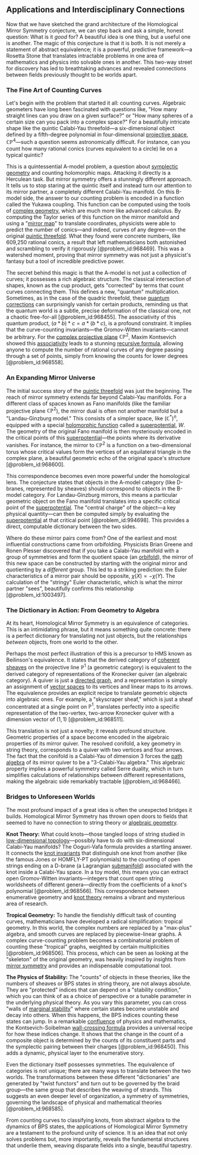 ## Applications and Interdisciplinary Connections

Now that we have sketched the grand architecture of the Homological Mirror Symmetry conjecture, we can step back and ask a simple, honest question: What is it *good* for? A beautiful idea is one thing, but a useful one is another. The magic of this conjecture is that it is both. It is not merely a statement of abstract equivalence; it is a powerful, predictive framework—a Rosetta Stone that translates intractable problems in one area of mathematics and physics into solvable ones in another. This two-way street for discovery has led to breathtaking advances and revealed connections between fields previously thought to be worlds apart.

### The Fine Art of Counting Curves

Let's begin with the problem that started it all: counting curves. Algebraic geometers have long been fascinated with questions like, "How many straight lines can you draw on a given surface?" or "How many spheres of a certain size can you pack into a complex space?" For a beautifully intricate shape like the quintic Calabi-Yau threefold—a six-dimensional object defined by a fifth-degree polynomial in four-dimensional [projective space](@article_id:149455), $\mathbb{CP}^4$—such a question seems astronomically difficult. For instance, can you count how many rational conics (curves equivalent to a circle) lie on a typical quintic?

This is a quintessential A-model problem, a question about [symplectic geometry](@article_id:160289) and counting holomorphic maps. Attacking it directly is a Herculean task. But mirror symmetry offers a stunningly different approach. It tells us to stop staring at the quintic itself and instead turn our attention to its mirror partner, a completely different Calabi-Yau manifold. On this B-model side, the answer to our counting problem is encoded in a function called the Yukawa coupling. This function can be computed using the tools of [complex geometry](@article_id:158586), which are much more like advanced calculus. By computing the Taylor series of this function on the mirror manifold and using a "[mirror map](@article_id:159890)" to translate coordinates, physicists were able to predict the number of conics—and indeed, curves of any degree—on the original [quintic threefold](@article_id:161229). What they found were concrete numbers, like 609,250 rational conics, a result that left mathematicians both astonished and scrambling to verify it rigorously [@problem_id:968469]. This was a watershed moment, proving that mirror symmetry was not just a physicist's fantasy but a tool of incredible predictive power.

The secret behind this magic is that the A-model is not just a collection of curves; it possesses a rich algebraic structure. The classical intersection of shapes, known as the cup product, gets "corrected" by terms that count curves connecting them. This defines a new, "quantum" multiplication. Sometimes, as in the case of the quadric threefold, these [quantum corrections](@article_id:161639) can surprisingly vanish for certain products, reminding us that the quantum world is a subtle, precise deformation of the classical one, not a chaotic free-for-all [@problem_id:968455]. The associativity of this quantum product, $(a*b)*c = a*(b*c)$, is a profound constraint. It implies that the curve-counting invariants—the Gromov-Witten invariants—cannot be arbitrary. For the [complex projective plane](@article_id:262167) $\mathbb{CP}^2$, Maxim Kontsevich showed this [associativity](@article_id:146764) leads to a stunning [recursive formula](@article_id:160136), allowing anyone to compute the number of rational curves of any degree passing through a set of points, simply from knowing the counts for lower degrees [@problem_id:968558].

### An Expanding Mirror Universe

The initial success story of the [quintic threefold](@article_id:161229) was just the beginning. The reach of mirror symmetry extends far beyond Calabi-Yau manifolds. For a different class of spaces known as Fano manifolds (like the familiar projective plane $\mathbb{CP}^2$), the mirror dual is often not another manifold but a "Landau-Ginzburg model." This consists of a simpler space, like $(\mathbb{C}^*)^n$, equipped with a special [holomorphic function](@article_id:163881) called a [superpotential](@article_id:149176), $W$. The geometry of the original Fano manifold is then mysteriously encoded in the critical points of this [superpotential](@article_id:149176)—the points where its derivative vanishes. For instance, the mirror to $\mathbb{CP}^2$ is a function on a two-dimensional torus whose critical values form the vertices of an equilateral triangle in the complex plane, a beautiful geometric echo of the original space's structure [@problem_id:968600].

This correspondence becomes even more powerful under the homological lens. The conjecture states that objects in the A-model category (like D-branes, represented by sheaves) should correspond to objects in the B-model category. For Landau-Ginzburg mirrors, this means a particular geometric object on the Fano manifold translates into a specific critical point of the [superpotential](@article_id:149176). The "central charge" of the object—a key physical quantity—can then be computed simply by evaluating the [superpotential](@article_id:149176) at that critical point [@problem_id:994698]. This provides a direct, computable dictionary between the two sides.

Where do these mirror pairs come from? One of the earliest and most influential constructions came from orbifolding. Physicists Brian Greene and Ronen Plesser discovered that if you take a Calabi-Yau manifold with a group of symmetries and form the quotient space (an [orbifold](@article_id:159093)), the mirror of this new space can be constructed by starting with the original mirror and quotienting by a *different* group. This led to a striking prediction: the Euler characteristics of a mirror pair should be opposite, $\chi(X) = -\chi(Y)$. The calculation of the "stringy" Euler characteristic, which is what the mirror partner "sees", beautifully confirms this relationship [@problem_id:1003497].

### The Dictionary in Action: From Geometry to Algebra

At its heart, Homological Mirror Symmetry is an equivalence of categories. This is an intimidating phrase, but it means something quite concrete: there is a perfect dictionary for translating not just objects, but the relationships *between* objects, from one world to the other.

Perhaps the most perfect illustration of this is a precursor to HMS known as Beilinson's equivalence. It states that the derived category of [coherent sheaves](@article_id:157526) on the projective line $\mathbb{P}^1$ (a geometric category) is equivalent to the derived category of representations of the Kronecker quiver (an algebraic category). A quiver is just a [directed graph](@article_id:265041), and a representation is simply an assignment of [vector spaces](@article_id:136343) to its vertices and linear maps to its arrows. The equivalence provides an explicit recipe to translate geometric objects into algebraic ones. For example, a "skyscraper sheaf," which is just a sheaf concentrated at a single point on $\mathbb{P}^1$, translates perfectly into a specific representation of the two-vertex, two-arrow Kronecker quiver with a dimension vector of $(1,1)$ [@problem_id:968511].

This translation is not just a novelty; it reveals profound structure. Geometric properties of a space become encoded in the algebraic properties of its mirror quiver. The resolved conifold, a key geometry in string theory, corresponds to a quiver with two vertices and four arrows. The fact that the conifold is a Calabi-Yau of dimension 3 forces the [path algebra](@article_id:141499) of its mirror quiver to be a "3-Calabi-Yau algebra." This algebraic property implies a powerful symmetry called Serre duality, which in turn simplifies calculations of relationships between different representations, making the algebraic side remarkably tractable [@problem_id:968466].

### Bridges to Unforeseen Worlds

The most profound impact of a great idea is often the unexpected bridges it builds. Homological Mirror Symmetry has thrown open doors to fields that seemed to have no connection to string theory or [algebraic geometry](@article_id:155806).

**Knot Theory:** What could knots—those tangled loops of string studied in [low-dimensional topology](@article_id:145004)—possibly have to do with six-dimensional Calabi-Yau manifolds? The Ooguri-Vafa formula provides a startling answer. It connects the [knot invariants](@article_id:157221) that distinguish one knot from another (like the famous Jones or HOMFLY-PT polynomials) to the counting of open strings ending on a D-brane (a Lagrangian [submanifold](@article_id:261894)) associated with the knot inside a Calabi-Yau space. In a toy model, this means you can extract open Gromov-Witten invariants—integers that count open string worldsheets of different genera—directly from the coefficients of a knot's polynomial [@problem_id:968566]. This correspondence between enumerative geometry and [knot theory](@article_id:140667) remains a vibrant and mysterious area of research.

**Tropical Geometry:** To handle the fiendishly difficult task of counting curves, mathematicians have developed a radical simplification: tropical geometry. In this world, the complex numbers are replaced by a "max-plus" algebra, and smooth curves are replaced by piecewise-linear graphs. A complex curve-counting problem becomes a combinatorial problem of counting these "tropical" graphs, weighted by certain multiplicities [@problem_id:968506]. This process, which can be seen as looking at the "skeleton" of the original geometry, was heavily inspired by insights from [mirror symmetry](@article_id:158236) and provides an indispensable computational tool.

**The Physics of Stability:** The "counts" of objects in these theories, like the numbers of sheaves or BPS states in string theory, are not always absolute. They are "protected" indices that can depend on a "stability condition," which you can think of as a choice of perspective or a tunable parameter in the underlying physical theory. As you vary this parameter, you can cross "walls of [marginal stability](@article_id:147163)" where certain states become unstable and decay into others. When this happens, the BPS indices counting these states can jump. In a remarkable [confluence](@article_id:196661) of physics and mathematics, the Kontsevich-Soibelman [wall-crossing formula](@article_id:153487) provides a universal recipe for how these indices change. It shows that the change in the count of a composite object is determined by the counts of its constituent parts and the symplectic pairing between their charges [@problem_id:968450]. This adds a dynamic, physical layer to the enumerative story.

Even the dictionary itself possesses symmetries. The equivalence of categories is not unique; there are many ways to translate between the two worlds. The transformations between these different "dictionaries" are generated by "twist functors" and turn out to be governed by the braid group—the same group that describes the weaving of strands. This suggests an even deeper level of organization, a symmetry of symmetries, governing the landscape of physical and mathematical theories [@problem_id:968585].

From counting curves to classifying knots, from abstract algebra to the dynamics of BPS states, the applications of Homological Mirror Symmetry are a testament to the profound unity of science. It is an idea that not only solves problems but, more importantly, reveals the fundamental structures that underlie them, weaving disparate fields into a single, beautiful tapestry.